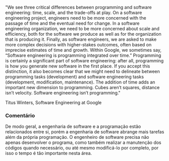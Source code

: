<p> "We see three critical differences between programming and software engineering: time, scale, and the trade-offs at play. On a software engineering project, engineers need to be more concerned with the passage of time and the eventual need for change. In a software engineering organization, we need to be more concerned about scale and efficiency, both for the software we produce as well as for the organization that is producing it. Finally, as software engineers, we are asked to make more complex decisions with higher-stakes outcomes, often based on imprecise estimates of time and growth. Within Google, we sometimes say, “Software engineering is programming integrated over time.” Programming is certainly a significant part of software engineering: after all, programming is how you generate new software in the first place. If you accept this distinction, it also becomes clear that we might need to delineate between programming tasks (development) and software engineering tasks (development, modification, maintenance). The addition of time adds an important new dimension to programming. Cubes aren’t squares, distance isn’t velocity. Software engineering isn’t programming."

Titus Winters, Software Engineering at Google </p>

<h3>Comentário</h3>
<p> De modo geral, a engenharia de software e a programação estão relacionados entre si, porém a engenharia de software abrange mais tarefas além da própria programação. O engenheiro de software precisa não apenas desenvolver o programa, como também realizar a manutenção dos códigos quando necessário, ou até mesmo modificá-lo por completo, por isso o tempo é tão importante nesta área.</p>
